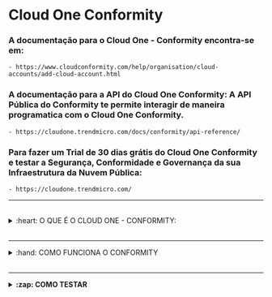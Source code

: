 # Cloud One Conformity

### A documentação para o Cloud One - Conformity encontra-se em: 

    - https://www.cloudconformity.com/help/organisation/cloud-accounts/add-cloud-account.html


### A documentação para a API do Cloud One Conformity: A API Pública do Conformity te permite interagir de maneira programatica com o Cloud One Conformity. 

    - https://cloudone.trendmicro.com/docs/conformity/api-reference/


### Para fazer um Trial de 30 dias grátis do Cloud One Conformity e testar a Segurança, Conformidade e Governança da sua Infraestrutura da Nuvem Pública:

    - https://cloudone.trendmicro.com/

<hr />
<br />

<details>
  <summary>:heart: O QUE É O CLOUD ONE - CONFORMITY: </summary>

<br />

<b>O QUE É O CLOUD ONE - CONFORMITY:</b>

<ul>


<br />

<li> Visibilidade em tempo real de Segurança, Compliance e Governança de Vulnerabilidades na sua Infraestrutura de NUvem Púlica </li>

<li> Um guide Passo a Passo de Remediação </li>  

<li> Abordagem automatizada para segurança com garantia contínua </li>

<li> Uma Dashboard Centralizada </li>

<li> Visibilidade total e clara de toda a infraestrutura em nuvem </li>

<li> Verificações contínuas em relação aos padrões de conformidade e práticas recomendadas de segurança </li>

<li> Extensos recursos de relatórios </li>

<li> 700+ de regras com action steps </li>

<li> Recursos de correção manual e auto-remediação </li>

<li> Monitoramento e alertas em tempo real </li>

<li> Shift security & compliance left </li>

<li> Template scanning </li>

<li> API Poderosa </li>


</ul>

</details>

<br />
<hr />

<details>
  <summary>:hand: COMO FUNCIONA O CONFORMITY </summary>

<br />

<b>COMO FUNCIONA O CONFORMITY? </b>

O Conformity usa uma política de acesso personalizada para exibir os metadados da sua conta em nuvem – <b>não há acesso de leitura ou
gravação aos seus dados </b>

<i> O Conformity acessa apenas os metadados associados à sua infraestrutura de cloud. </i> <b> Por exemplo, reconhecemos que sua conta da AWS possui 12 buckets do Amazon S3 e 20 instâncias do Amazon EC2. Entretanto, a Trend Micro não pode ver os dados e aplicações associados a esses recursos e acessa sua conta por meio da API da AWS; portanto, sua conta em nuvem não aumenta. </b> 

<i> O Conformity remonta aos frameworks das melhores práticas para os provedores de serviços de nuvem. </i> <b> Por exemplo, para a AWS, o Well-Architected Framework constitui a base das pontuações de conformidade mostradas no Conformity, e cada regra e etapa de correção exibe claramente qual pilar ele suporta. </b>

O Conformity possui a <a href="https://www.cloudconformity.com/knowledge-base/"> Knowledge Base </a>, principal catálogo de regras e controles de infraestrutura diretamente disponíveis em sua plataforma. A Knowledge Base, em constante crescimento, contém mais de 700 verificações prontas para uso que são executadas nas suas contas de nuvem e as regras simples e passo a passo de correção para corrigir eventuais falhas. Essas regras e controles abrangem a AWS e o Microsoft® Azure™, além de diretrizes de correção personalizadas.


### Adicionar uma conta da AWS no Trend Micro Cloud One:


As contas da AWS podem ser adicionadas ao Trend Micro Cloud One ™ duas maneiras:


<b>Automática: </b>

<b> <strong> Na maneira Automática, as contas são criadas usando AWS Cloudformation. O Template do Cloudformation do Conformity inclue a Conformity Custom Policies Parte 1 e 2 como também a criação da Stack do CloudFormation, uma IAM Role também é criada. Essa Role, por sua vez, dá acesso a cross account para que o Conformity possa acessar sua conta! <strong> </i>

<img src="" alt="Modo Automatico"> </img>

<b>Manual: </b>

<b> <strong> Você irá precisar criar uma IAM Role na qual garante acesso cross-account para que o Conformity possa acessar a sua conta da AWS. Você também terá que criar 2 IAM Policies e anexar nessa IAM Role que criou. <strong> </i>

<img src="" alt="Modo Manual"> </img>

    Para saber mais :

        - https://www.cloudconformity.com/help/add-cloud-account/add-an-aws-account.html


### Adicionar uma Subscrição da Azure:

<i> <strong> Acesso a Azure é fornecido via um Azure App registration, na qual permite a Engine de Regras do Conformity as permissões de somente leitura necessárias para executar as verificações de regra contra os recursos das Subscrições que você quer adicionar a sua Conta do Conformity. </i> </strong>

    1. Crie um App registration;
    2. Configure Certificates and secrets;
    3. Permissões da API para o ActiveDirectory;
    4. Atribuir acesso ao App registration para as Subscriptions;

<img src="" alt="ADD Azure"> </img>

    Para saber mais:

        - https://www.cloudconformity.com/help/add-cloud-account/add-an-azure-account.html

</details>

<br />
<hr />

<details>
  <summary>:zap: COMO TESTAR </summary>

<br />

<b> COMO TESTAR: </b>

    1. Habilite o Monitoramento em Tempo Real;
    2. Configure um Canal de Comunicação;
    3. Remedie com o KNOWLEDGE BASE; 
    4. (Opcional) Habilite o Auto Remediate;
    5. Escanei Templates do AWS CloudFormation para ver quais são as Recomendações de Melhores Práticas para eles;

<hr />

### Monitoramente em Tempo Real de eventos que acontecem na sua conta da AWS

<b> REAL-TIME MONITORING </b> 

<i> <strong> O Trend Micro Cloud One – Conformity oferece o Real-Time Threat Monitoring (RTM) add-on que provêm monitoramento em tempo real com Alertas instantâneos de ameaças e remediação para atividades e eventos em sua conta da AWS. </i> </strong>

<b> 2 pontos chaves são oferecidos com o add-on do RTM </b> 

<a hfer="https://www.cloudconformity.com/help/real-time-threat-monitoring/activity-dashboard.html"> Activity Dashboard </a> identifique atividades incomuns 
<a hfref="https://www.cloudconformity.com/help/real-time-threat-monitoring/monitoring-dashboard.html"> Monitoring Dashboard </a> Obtenha informações detalhadas de eventos em uma conta da AWS

<b> Como Configurar o Real-Time Monitoring </b>

1. Para adicionar o add-on do Real-Time Monitoring na sua conta. Você pode fazer isso:  

    1. <a href="https://www.cloudconformity.com/help/add-cloud-account/add-an-aws-account.html"> Enquanto você está adicionando a sua conta no Conformity </a> 
    2. <a href="https://www.cloudconformity.com/help/organisation/subscriptions.html"> Após você adicionar a sua Conta no Conformity </a> 

2. Siga as instruções para <a href="https://www.cloudconformity.com/help/real-time-threat-monitoring/real-time-threat-monitoring-settings.html"> configurar o Real-Time Monitoring </a>

<img src="" alt="RTM"> </img>

    - Para saber mais:
    
        - https://www.cloudconformity.com/help/real-time-threat-monitoring.html

<hr />

### Consiga receber alertas e notificações vindas do Conformity em seus canais de Comunicação

<b> COMMUNICATION SETTINGS </b> 

<i> <strong> O Conformity oferece integração com múltiplas ferramentas de comunicação de terceiros e principais sistemas de ticketing. Cada um deles pode ser personalizado para criar vários canais que poderão ser configurados e te notificar ​​para ajudar a se adequar ao seu fluxo de trabalho da sua organização. </i> </strong>

<img src="" alt="Lista de canais de Comunicação disponiveis"> </img>

    - Para saber mais:

        - https://www.cloudconformity.com/help/communication/communication-channels.html

<hr />

### Base de Conhecimento pública com passo a passo de mais de 750 recomendações de melhores práticas

<b> KNOWLEDGE BASE! </b>

<i> <strong> Junto com uma melhor Visibilidade, Compliance e Remediação mais rápida para sua infraestrutura em nuvem, o Conformity também tem uma <a href="https://www.cloudconformity.com/knowledge-base/"> Base de Conhecimento pública </a> com mais de 750 recomendações de melhores práticas de configuração da sua infraestrutura em nuvem para seus ambientes AWS e Azure. Fornecendo soluções simples com passo a passo para corrigir vulnerabilidades de Segurança, Desempenho, Ineficiências de Custo e Riscos de Confiabilidade. </i> </strong>

<img src="" alt="Base de conhecimento"> </img>

<img src="" alt="Passo a Passo"> </img>


<hr />

### Como manter a minha Infraestrutura Segura em Tempo Real e Automaticamente

<b> AUTO-REMEDIAÇÃO! </b>

<a href="https://www.cloudconformity.com/help/rules/model-check/failed-check-resolution/auto-remediation.html" > Auto-Remediação </a> fornece a você a capacidade de executar Lambdas Functions prontas na sua Infraestrutura que podem remediar as falhas de Segurança e Governança em tempo real. Consulte nossa outra página no GitHub para uma <a href="https://github.com/cloudconformity/auto-remediate/tree/master/functions"> lista da nossas Lambdas Functions de Auto-Remediação.</a>


<img src="" alt="Auto-Remediação"> </img>

<b> Como a Auto-Remediação Funciona: </b>

    1. O Conformity identifica o risco como uma regra que falhou;
    2. Conformity envia uma notificação para o canal SNS especificado;
    3. O Tópico SNS aciona a Lambda Function Orquestradora que por sua vez chama a Lambda Function S3 Bucket Auto-Remediate;  
    4. A função AutoRemediateS3-001 atualiza a ACL do S3 Bucket e resolve a regra que falhou fechando assim a lacuna de segurança.

<hr />

### Ferramentas para testar a sua Segurança antes do deploy da sua Infraestutura:

<b> TEMPLATE SCANNER! </b>

<i> <strong> O Template Scanner add-on permite você a executar as regras do Conformity nos seus Templates do AWS CloudFormation, Conformity Profiles, e Contas. Com isso, você pode adicionar controles preventivos de Segurança e Governança ao fluxo de trabalho para identificar e corrigir problemas antes de lançar quaisquer serviços e recursos. </i> </strong>

<b> Você pode usar o Template Scanner de duas maneiras: </b>

1. <a href="https://www.cloudconformity.com/help/template-scanner.html#scan-via-ui">Scanning um CloudFormation Template, Profile, ou uma Account via UI; </a>
2. <a href="https://github.com/cloudconformity/documentation-api/blob/master/TemplateScanner.md"> API do Template Scanner </a>
3. <a href="https://github.com/raphabot/cloud-conformity-vscode-extension"> Cloud One Conformity VSCode Extension </a> Criado por <a href="https://github.com/raphabot"> Raphael Bottino </a>  

</details>
